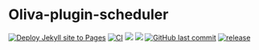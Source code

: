 # Oliva-plugin-scheduler
[![Deploy Jekyll site to Pages](https://github.com/HsiangNianian/Oliva-plugin-scheduler/actions/workflows/jekyll.yml/badge.svg)](https://github.com/HsiangNianian/Oliva-plugin-scheduler/actions/workflows/jekyll.yml)
[![CI](https://github.com/HsiangNianian/Oliva-plugin-scheduler/actions/workflows/ci.yml/badge.svg)](https://github.com/HsiangNianian/Oliva-plugin-scheduler/actions/workflows/ci.yml)
[![](https://img.shields.io/github/issues/HsiangNianian/Oliva-plugin-scheduler)](https://github.com/HsiangNianian/Oliva-plugin-scheduler/issues)
[![](https://img.shields.io/github/issues-pr/HsiangNianian/Oliva-plugin-scheduler)](https://github.com/HsiangNianian/Oliva-plugin-scheduler/pulls)
[![GitHub last commit](https://img.shields.io/github/last-commit/HsiangNianian/Oliva-plugin-scheduler.svg)](https://github.com/HsiangNianian/Oliva-plugin-scheduler/commits) 
[![release](https://img.shields.io/github/v/release/HsiangNianian/Oliva-plugin-scheduler.svg)](https://github.com/HsiangNianian/Oliva-plugin-scheduler/releases)

